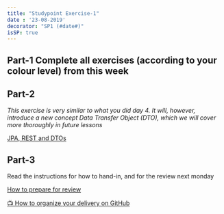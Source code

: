 ```yaml
---
title: "Studypoint Exercise-1"
date : '23-08-2019'
decorator: "SP1 (#date#)"
isSP: true
---
```

<!-- REMOVE ME: Setting isSP ensures this pages gets added to the list of Studypoint exercises -->

## Part-1 Complete all exercises (according to your colour level) from this week

<!-- REMOVE ME: The tag below will insert all day-exercises given for this week -->
<!-- REMOVE ME: PeriodFolder and weekFolder MUST match the real folder names -->

<!--PeriodExercises Flow-1/week1 PeriodExercises--> 

## Part-2
<!--BEGIN exercises ##-->
*This exercise is very similar to what you did day 4. It will, however, introduce a new concept Data Transfer Object (DTO), which we will cover more thoroughly in future lessons*

[JPA, REST and DTOs](https://docs.google.com/document/d/1HdHiORGNyteRpn7MoOixowxL10LQuUHt9XxAKtL9r0o/edit?usp=sharing)
<!--END exercises ##-->

## Part-3
Read the instructions for how to hand-in, and for the review next monday

<!--BEGIN guides ##-->
[How to prepare for review](https://docs.google.com/document/d/1nWjxWLepoW1-YT0zEscmhliJU9PMYsRAnkp_a-U1m6Q/edit?usp=sharing)

[:tv: How to organize your delivery on GitHub](https://www.youtube.com/watch?v=BlyjtudGo8M)
<!--END guides ##-->